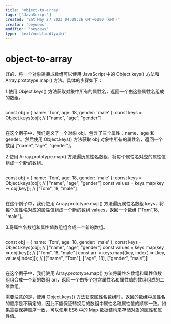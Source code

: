 ```yaml
---
title: 'object-to-array'
tags: ['JavaScript']
created: 'Sat May 27 2023 04:08:26 GMT+0000 (GMT)'
creator: 'oeyoews'
modifier: 'oeyoews'
type: 'text/vnd.tiddlywiki'
---
```


# object-to-array

好的，将一个对象转换成数组可以使用 JavaScript 中的 Object.keys() 方法和 Array.prototype.map() 方法。具体的步骤如下：

1.使用 Object.keys() 方法获取对象中所有的属性名，返回一个由这些属性名组成的数组。

```
```
const obj = { name: 'Tom', age: 18, gender: 'male' };
const keys = Object.keys(obj); // ["name", "age", "gender"]
```
```

在这个例子中，我们定义了一个对象 obj，包含了三个属性：name、age 和 gender。然后使用 Object.keys() 方法获取 obj 对象中所有的属性名，返回一个数组 ["name", "age", "gender"]。

2.使用 Array.prototype.map() 方法遍历属性名数组，将每个属性名对应的属性值组成一个新的数组。

```
```
const obj = { name: 'Tom', age: 18, gender: 'male' };
const keys = Object.keys(obj); // ["name", "age", "gender"]
const values = keys.map(key => obj[key]); // ["Tom", 18, "male"]
```
```

在这个例子中，我们使用 Array.prototype.map() 方法遍历属性名数组 keys，将每个属性名对应的属性值组成一个新的数组 values，返回一个数组 ["Tom",18, "male"]。

3.将属性名数组和属性值数组组合成一个新的数组。

```
```
const obj = { name: 'Tom', age: 18, gender: 'male' };
const keys = Object.keys(obj); // ["name", "age", "gender"]
const values = keys.map(key => obj[key]); // ["Tom", 18, "male"]
const arr = keys.map((key, index) => [key, values[index]]); // [["name", "Tom"], ["age", 18], ["gender", "male"]]
```
```

在这个例子中，我们使用 Array.prototype.map() 方法将属性名数组和属性值数组组合成一个新的数组 arr，返回一个由多个包含属性名和属性值的数组组成的二维数组。

需要注意的是，使用 Object.keys() 方法获取属性名数组时，返回的数组中属性名的顺序是不确定的，因此不能保证转换后的数组中属性名和属性值的顺序一致。如果需要保持顺序一致，可以使用 ES6 中的 Map 数据结构来存储对象的属性和属性值。
